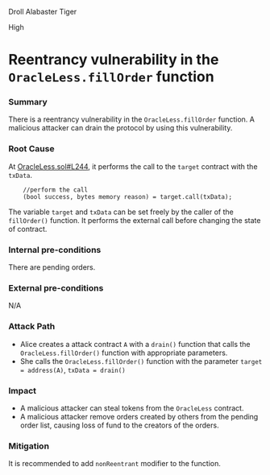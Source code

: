 Droll Alabaster Tiger

High

# Reentrancy vulnerability in the `OracleLess.fillOrder` function

### Summary
There is a reentrancy vulnerability in the `OracleLess.fillOrder` function. A malicious attacker can drain the protocol by using this vulnerability.

### Root Cause
At [OracleLess.sol#L244](https://github.com/sherlock-audit/2024-11-oku/blob/ee3f781a73d65e33fb452c9a44eb1337c5cfdbd6/oku-custom-order-types/contracts/automatedTrigger/OracleLess.sol#L244), it performs the call to the `target` contract with the `txData`.
```solidity
    //perform the call
    (bool success, bytes memory reason) = target.call(txData);
```
The variable `target` and `txData` can be set freely by the caller of the `fillOrder()` function.
It performs the external call before changing the state of contract.

### Internal pre-conditions
There are pending orders.

### External pre-conditions
N/A

### Attack Path
- Alice creates a attack contract `A` with a `drain()` function that calls the `OracleLess.fillOrder()` function with appropriate parameters.
- She calls the `OracleLess.fillOrder()` function with the parameter `target = address(A)`, `txData = drain()` 

### Impact
- A malicious attacker can steal tokens from the `OracleLess` contract.
- A malicious attacker remove orders created by others from the pending order list, causing loss of fund to the creators of the orders.

### Mitigation
It is recommended to add `nonReentrant` modifier to the function.